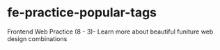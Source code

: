# fe-practice-popular-tags
Frontend Web Practice (8 - 3)- Learn more about beautiful funiture web design combinations
